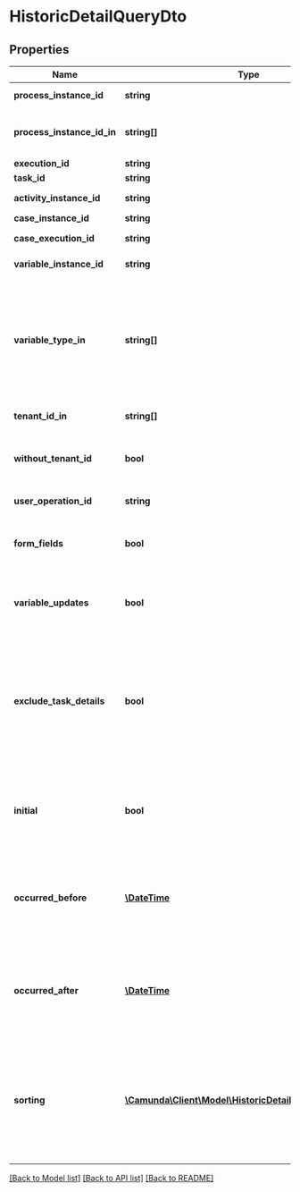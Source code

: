 # HistoricDetailQueryDto

## Properties
Name | Type | Description | Notes
------------ | ------------- | ------------- | -------------
**process_instance_id** | **string** | Filter by process instance id. | [optional] 
**process_instance_id_in** | **string[]** | Only include historic details which belong to one of the passed  process instance ids. | [optional] 
**execution_id** | **string** | Filter by execution id. | [optional] 
**task_id** | **string** | Filter by task id. | [optional] 
**activity_instance_id** | **string** | Filter by activity instance id. | [optional] 
**case_instance_id** | **string** | Filter by case instance id. | [optional] 
**case_execution_id** | **string** | Filter by case execution id. | [optional] 
**variable_instance_id** | **string** | Filter by variable instance id. | [optional] 
**variable_type_in** | **string[]** | Only include historic details where the variable updates belong to one of the passed  list of variable types. A list of all supported variable types can be found [here](https://docs.camunda.org/manual/7.21/user-guide/process-engine/variables/#supported-variable-values). **Note:** All non-primitive variables are associated with the type &#x60;serializable&#x60;. | [optional] 
**tenant_id_in** | **string[]** | Filter by a  list of tenant ids. | [optional] 
**without_tenant_id** | **bool** | Only include historic details that belong to no tenant. Value may only be &#x60;true&#x60;, as &#x60;false&#x60; is the default behavior. | [optional] 
**user_operation_id** | **string** | Filter by a user operation id. | [optional] 
**form_fields** | **bool** | Only include &#x60;HistoricFormFields&#x60;. Value may only be &#x60;true&#x60;, as &#x60;false&#x60; is the default behavior. | [optional] 
**variable_updates** | **bool** | Only include &#x60;HistoricVariableUpdates&#x60;. Value may only be &#x60;true&#x60;, as &#x60;false&#x60; is the default behavior. | [optional] 
**exclude_task_details** | **bool** | Excludes all task-related &#x60;HistoricDetails&#x60;, so only items which have no task id set will be selected. When this parameter is used together with &#x60;taskId&#x60;, this call is ignored and task details are not excluded. Value may only be &#x60;true&#x60;, as &#x60;false&#x60; is the default behavior. | [optional] 
**initial** | **bool** | Restrict to historic variable updates that contain only initial variable values. Value may only be &#x60;true&#x60;, as &#x60;false&#x60; is the default behavior. | [optional] 
**occurred_before** | [**\DateTime**](\DateTime.md) | Restrict to historic details that occured before the given date (including the date). Default [format](https://docs.camunda.org/manual/7.21/reference/rest/overview/date-format/) &#x60;yyyy-MM-dd&#x27;T&#x27;HH:mm:ss.SSSZ&#x60;, e.g., 2013-01-23T14:42:45.000+0200. | [optional] 
**occurred_after** | [**\DateTime**](\DateTime.md) | Restrict to historic details that occured after the given date (including the date). Default [format](https://docs.camunda.org/manual/7.21/reference/rest/overview/date-format/) &#x60;yyyy-MM-dd&#x27;T&#x27;HH:mm:ss.SSSZ&#x60;, e.g., 2013-01-23T14:42:45.000+0200. | [optional] 
**sorting** | [**\Camunda\Client\Model\HistoricDetailQueryDtoSorting[]**](HistoricDetailQueryDtoSorting.md) | A JSON array of criteria to sort the result by. Each element of the array is                     a JSON object that specifies one ordering. The position in the array                     identifies the rank of an ordering, i.e., whether it is primary, secondary,                     etc. Does not have an effect for the &#x60;count&#x60; endpoint. | [optional] 

[[Back to Model list]](../../README.md#documentation-for-models) [[Back to API list]](../../README.md#documentation-for-api-endpoints) [[Back to README]](../../README.md)

